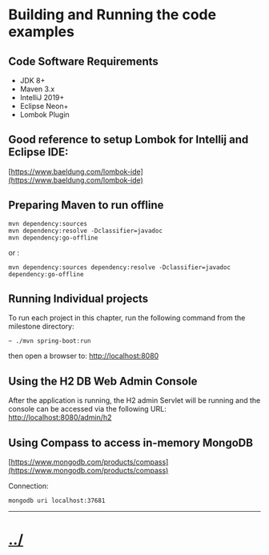 # Building and Running the code examples

## Code Software Requirements

* JDK 8+
* Maven 3.x
* IntelliJ 2019+
* Eclipse Neon+
* Lombok Plugin

## Good reference to setup Lombok for Intellij and Eclipse IDE:
[https://www.baeldung.com/lombok-ide](https://www.baeldung.com/lombok-ide)


## Preparing Maven to run offline
    mvn dependency:sources
    mvn dependency:resolve -Dclassifier=javadoc
    mvn dependency:go-offline

or :

    mvn dependency:sources dependency:resolve -Dclassifier=javadoc dependency:go-offline


## Running Individual projects

To run each project in this chapter, run the following command from the
milestone directory:

    ~ ./mvn spring-boot:run

then open a browser to:
[http://localhost:8080](http://localhost:8080)


## Using the H2 DB Web Admin Console

After the application is running, the H2 admin Servlet will be running
and the console can be accessed via the following URL:
[http://localhost:8080/admin/h2](http://localhost:8080/admin/h2)

## Using Compass to access in-memory MongoDB
[https://www.mongodb.com/products/compass](https://www.mongodb.com/products/compass)

Connection:

    mongodb uri localhost:37681


---

# [../](../README.md)

